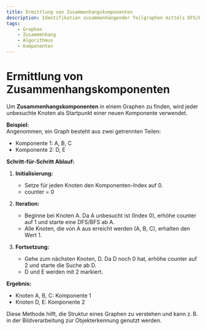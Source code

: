```yaml
---
title: Ermittlung von Zusammenhangskomponenten  
description: Identifikation zusammenhängender Teilgraphen mittels DFS/BFS – schrittweise Vorgehensweise anhand eines Beispiels.  
tags:
    - Graphen
    - Zusammenhang
    - Algorithmus
    - Komponenten
---
```


# Ermittlung von Zusammenhangskomponenten

Um **Zusammenhangskomponenten** in einem Graphen zu finden, wird jeder unbesuchte Knoten als Startpunkt einer neuen Komponente verwendet.

**Beispiel:**  
Angenommen, ein Graph besteht aus zwei getrennten Teilen:  
- Komponente 1: A, B, C  
- Komponente 2: D, E

**Schritt-für-Schritt Ablauf:**  

1. **Initialisierung:**  
   - Setze für jeden Knoten den Komponenten-Index auf 0.  
   - counter = 0

2. **Iteration:**  
   - Beginne bei Knoten A. Da A unbesucht ist (Index 0), erhöhe counter auf 1 und starte eine DFS/BFS ab A.  
   - Alle Knoten, die von A aus erreicht werden (A, B, C), erhalten den Wert 1.

3. **Fortsetzung:**  
   - Gehe zum nächsten Knoten, D. Da D noch 0 hat, erhöhe counter auf 2 und starte die Suche ab D.  
   - D und E werden mit 2 markiert.

**Ergebnis:**  
- Knoten A, B, C: Komponente 1  
- Knoten D, E: Komponente 2

Diese Methode hilft, die Struktur eines Graphen zu verstehen und kann z. B. in der Bildverarbeitung zur Objekterkennung genutzt werden.


